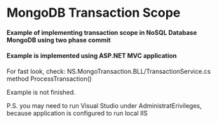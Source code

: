 # MongoDB Transaction Scope
#### Example of implementing transaction scope in NoSQL Database MongoDB using two phase commit
#### Example is implemented using ASP.NET MVC application

For fast look, check: NS.MongoTransaction.BLL/TransactionService.cs method ProcessTransaction()

Example is not finished.

P.S. you may need to run Visual Studio under AdministratErivileges, because application is configured to run local IIS
